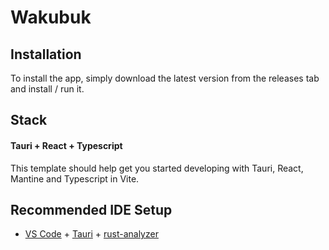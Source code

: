 # Wakubuk 
## Installation
To install the app, simply download the latest version from the releases tab and install / run it.

## Stack
#### Tauri + React + Typescript

This template should help get you started developing with Tauri, React, Mantine and Typescript in Vite.

## Recommended IDE Setup

- [VS Code](https://code.visualstudio.com/) + [Tauri](https://marketplace.visualstudio.com/items?itemName=tauri-apps.tauri-vscode) + [rust-analyzer](https://marketplace.visualstudio.com/items?itemName=rust-lang.rust-analyzer)
